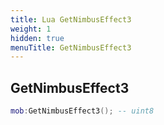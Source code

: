 ```yaml
---
title: Lua GetNimbusEffect3
weight: 1
hidden: true
menuTitle: GetNimbusEffect3
---
```

## GetNimbusEffect3
```lua
mob:GetNimbusEffect3(); -- uint8
```
